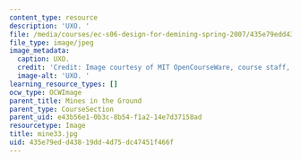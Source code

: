```yaml
---
content_type: resource
description: 'UXO. '
file: /media/courses/ec-s06-design-for-demining-spring-2007/435e79edd43819dd4d75dc47451f466f_mine33.jpg
file_type: image/jpeg
image_metadata:
  caption: UXO.
  credit: 'Credit: Image courtesy of MIT OpenCourseWare, course staff, and students.'
  image-alt: 'UXO. '
learning_resource_types: []
ocw_type: OCWImage
parent_title: Mines in the Ground
parent_type: CourseSection
parent_uid: e43b56e1-0b3c-8b54-f1a2-14e7d37158ad
resourcetype: Image
title: mine33.jpg
uid: 435e79ed-d438-19dd-4d75-dc47451f466f
---
```

